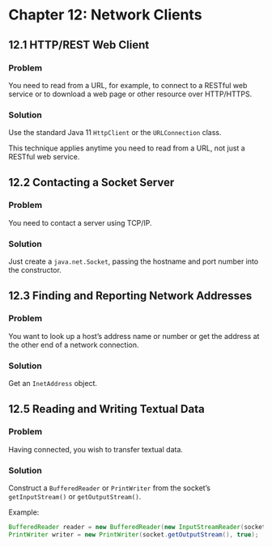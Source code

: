 # Chapter 12: Network Clients

## 12.1 HTTP/REST Web Client

### Problem

You need to read from a URL, for example, to connect to a RESTful web service or to download a web page or other resource over HTTP/HTTPS.

### Solution

Use the standard Java 11 `HttpClient` or the `URLConnection` class.

This technique applies anytime you need to read from a URL, not just a RESTful web service.

## 12.2 Contacting a Socket Server

### Problem

You need to contact a server using TCP/IP.

### Solution

Just create a `java.net.Socket`, passing the hostname and port number into the constructor.

## 12.3 Finding and Reporting Network Addresses

### Problem

You want to look up a host’s address name or number or get the address at the other end of a network connection.

### Solution

Get an `InetAddress` object.

## 12.5 Reading and Writing Textual Data

### Problem

Having connected, you wish to transfer textual data.

### Solution

Construct a `BufferedReader` or `PrintWriter` from the socket’s `getInputStream()` or `getOutputStream()`.

Example:

```java
BufferedReader reader = new BufferedReader(new InputStreamReader(socket.getInputStream()));
PrintWriter writer = new PrintWriter(socket.getOutputStream(), true);
```

